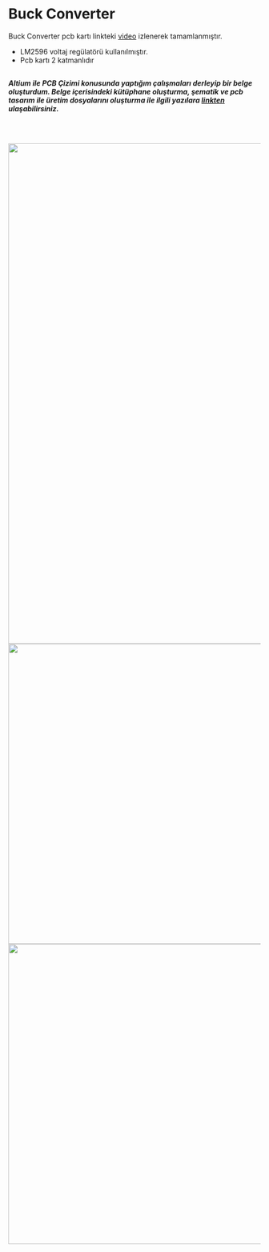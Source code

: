 # Buck Converter

Buck Converter pcb kartı linkteki [video](https://www.youtube.com/watch?v=n6VyZIZuCj0) izlenerek tamamlanmıştır.

- LM2596 voltaj regülatörü kullanılmıştır.
- Pcb kartı 2 katmanlıdır 

##
***Altium ile PCB Çizimi konusunda yaptığım çalışmaları derleyip bir belge oluşturdum. Belge içerisindeki kütüphane oluşturma, şematik ve pcb tasarım ile üretim dosyalarını oluşturma ile ilgili yazılara [linkten](https://lnkd.in/d-QzRE9U) ulaşabilirsiniz.*** 
##

<br>

<p align="left">
  <img src="https://user-images.githubusercontent.com/64609951/209703851-25d988fc-c7f0-4c0e-8848-a74e05f0738d.png" width="1000"><br>
  <img src="https://user-images.githubusercontent.com/64609951/209703856-b59fd2a4-5dc3-401d-a2d5-0098c0a0b831.png" width="600"><br>
  <img src="https://user-images.githubusercontent.com/64609951/209703858-e47985b9-01b9-431f-94b7-9d16231b739e.png" width="600"><br>
</p>

